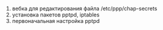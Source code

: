 1) вебка для редактирования файла /etc/ppp/chap-secrets
2) установка пакетов pptpd, iptables
3) первоначальная настройка pptpd